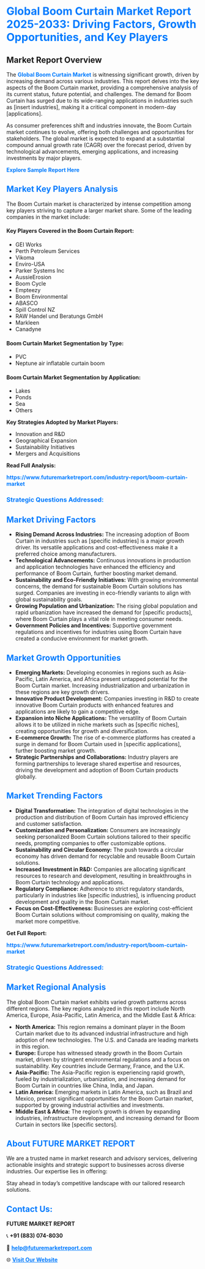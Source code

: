 <h1 style="color: #007BFF;">Global Boom Curtain Market Report 2025-2033: Driving Factors, Growth Opportunities, and Key Players</h1>

<section id="overview">
<h2>Market Report Overview</h2>
<p>The <a href="https://www.futuremarketreport.com/industry-report/boom-curtain-market" style="color: #007BFF; text-decoration: none;"><strong>Global Boom Curtain Market</strong></a> is witnessing significant growth, driven by increasing demand across various industries. This report delves into the key aspects of the Boom Curtain market, providing a comprehensive analysis of its current status, future potential, and challenges. The demand for Boom Curtain has surged due to its wide-ranging applications in industries such as [insert industries], making it a critical component in modern-day [applications].</p>
<p>As consumer preferences shift and industries innovate, the Boom Curtain market continues to evolve, offering both challenges and opportunities for stakeholders. The global market is expected to expand at a substantial compound annual growth rate (CAGR) over the forecast period, driven by technological advancements, emerging applications, and increasing investments by major players.</p>
</section>

<section id="overview">
<p><a href="https://www.futuremarketreport.com/request-sample/reportId=55928" style="color: #007BFF; text-decoration: none;"><strong>Explore Sample Report Here</strong></a></p>
</section>

<section id="key-players">
<h2 style="color: #007BFF;">Market Key Players Analysis</h2>
<p>The Boom Curtain market is characterized by intense competition among key players striving to capture a larger market share. Some of the leading companies in the market include:</p>
<h4>Key Players Covered in the Boom Curtain Report:</h4>
<ul><li>GEI Works</li><li>Perth Petroleum Services</li><li>Vikoma</li><li>Enviro-USA</li><li>Parker Systems Inc</li><li>AussieErosion</li><li>Boom Cycle</li><li>Empteezy</li><li>Boom Environmental</li><li>ABASCO</li><li>Spill Control NZ</li><li>RAW Handel und Beratungs GmbH</li><li>Markleen</li><li>Canadyne</li></ul>
<h4>Boom Curtain Market Segmentation by Type:</h4>
<ul><li>PVC</li><li>Neptune air inflatable curtain boom</li></ul>

<h4>Boom Curtain Market Segmentation by Application:</h4>
<ul><li>Lakes</li><li>Ponds</li><li>Sea</li><li>Others</li></ul>
<p><strong>Key Strategies Adopted by Market Players:</strong></p>
<ul>
<li>Innovation and R&D</li>
<li>Geographical Expansion</li>
<li>Sustainability Initiatives</li>
<li>Mergers and Acquisitions</li>
</ul>
</section>

<section>
<p><strong>Read Full Analysis: </strong></p><a href="https://www.futuremarketreport.com/industry-report/boom-curtain-market" style="color: #007BFF; text-decoration: none;"><strong>https://www.futuremarketreport.com/industry-report/boom-curtain-market</strong></a>
<h3 style="color: #007BFF;">Strategic Questions Addressed:</h3>
</section>

<section id="driving-factors">
<h2 style="color: #007BFF;">Market Driving Factors</h2>
<ul>
<li><strong>Rising Demand Across Industries:</strong> The increasing adoption of Boom Curtain in industries such as [specific industries] is a major growth driver. Its versatile applications and cost-effectiveness make it a preferred choice among manufacturers.</li>
<li><strong>Technological Advancements:</strong> Continuous innovations in production and application technologies have enhanced the efficiency and performance of Boom Curtain, further boosting market demand.</li>
<li><strong>Sustainability and Eco-Friendly Initiatives:</strong> With growing environmental concerns, the demand for sustainable Boom Curtain solutions has surged. Companies are investing in eco-friendly variants to align with global sustainability goals.</li>
<li><strong>Growing Population and Urbanization:</strong> The rising global population and rapid urbanization have increased the demand for [specific products], where Boom Curtain plays a vital role in meeting consumer needs.</li>
<li><strong>Government Policies and Incentives:</strong> Supportive government regulations and incentives for industries using Boom Curtain have created a conducive environment for market growth.</li>
</ul>
</section>

<section id="growth-opportunities">
<h2 style="color: #007BFF;">Market Growth Opportunities</h2>
<ul>
<li><strong>Emerging Markets:</strong> Developing economies in regions such as Asia-Pacific, Latin America, and Africa present untapped potential for the Boom Curtain market. Increasing industrialization and urbanization in these regions are key growth drivers.</li>
<li><strong>Innovative Product Development:</strong> Companies investing in R&D to create innovative Boom Curtain products with enhanced features and applications are likely to gain a competitive edge.</li>
<li><strong>Expansion into Niche Applications:</strong> The versatility of Boom Curtain allows it to be utilized in niche markets such as [specific niches], creating opportunities for growth and diversification.</li>
<li><strong>E-commerce Growth:</strong> The rise of e-commerce platforms has created a surge in demand for Boom Curtain used in [specific applications], further boosting market growth.</li>
<li><strong>Strategic Partnerships and Collaborations:</strong> Industry players are forming partnerships to leverage shared expertise and resources, driving the development and adoption of Boom Curtain products globally.</li>
</ul>
</section>

<section id="trending-factors">
<h2 style="color: #007BFF;">Market Trending Factors</h2>
<ul>
<li><strong>Digital Transformation:</strong> The integration of digital technologies in the production and distribution of Boom Curtain has improved efficiency and customer satisfaction.</li>
<li><strong>Customization and Personalization:</strong> Consumers are increasingly seeking personalized Boom Curtain solutions tailored to their specific needs, prompting companies to offer customizable options.</li>
<li><strong>Sustainability and Circular Economy:</strong> The push towards a circular economy has driven demand for recyclable and reusable Boom Curtain solutions.</li>
<li><strong>Increased Investment in R&D:</strong> Companies are allocating significant resources to research and development, resulting in breakthroughs in Boom Curtain technology and applications.</li>
<li><strong>Regulatory Compliance:</strong> Adherence to strict regulatory standards, particularly in industries like [specific industries], is influencing product development and quality in the Boom Curtain market.</li>
<li><strong>Focus on Cost-Effectiveness:</strong> Businesses are exploring cost-efficient Boom Curtain solutions without compromising on quality, making the market more competitive.</li>
</ul>
</section>

<section>
<p><strong>Get Full Report: </strong></p><a href="https://www.futuremarketreport.com/industry-report/boom-curtain-market" style="color: #007BFF; text-decoration: none;"><strong>https://www.futuremarketreport.com/industry-report/boom-curtain-market</strong></a>
<h3 style="color: #007BFF;">Strategic Questions Addressed:</h3>
</section>


<section id="regional-analysis">
<h2 style="color: #007BFF;">Market Regional Analysis</h2>
<p>The global Boom Curtain market exhibits varied growth patterns across different regions. The key regions analyzed in this report include North America, Europe, Asia-Pacific, Latin America, and the Middle East & Africa:</p>
<ul>
<li><strong>North America:</strong> This region remains a dominant player in the Boom Curtain market due to its advanced industrial infrastructure and high adoption of new technologies. The U.S. and Canada are leading markets in this region.</li>
<li><strong>Europe:</strong> Europe has witnessed steady growth in the Boom Curtain market, driven by stringent environmental regulations and a focus on sustainability. Key countries include Germany, France, and the U.K.</li>
<li><strong>Asia-Pacific:</strong> The Asia-Pacific region is experiencing rapid growth, fueled by industrialization, urbanization, and increasing demand for Boom Curtain in countries like China, India, and Japan.</li>
<li><strong>Latin America:</strong> Emerging markets in Latin America, such as Brazil and Mexico, present significant opportunities for the Boom Curtain market, supported by growing industrial activities and investments.</li>
<li><strong>Middle East & Africa:</strong> The region’s growth is driven by expanding industries, infrastructure development, and increasing demand for Boom Curtain in sectors like [specific sectors].</li>
</ul>
</section>

<footer>
<h2 style="color: #007BFF;">About FUTURE MARKET REPORT</h2>
<p>We are a trusted name in market research and advisory services, delivering actionable insights and strategic support to businesses across diverse industries. Our expertise lies in offering:</p>

<p>Stay ahead in today’s competitive landscape with our tailored research solutions.</p>

<h2 style="color: #007BFF;">Contact Us:</h2>
<p><strong>FUTURE MARKET REPORT</strong></p>
<p>📞 <strong>+91 (883) 074-8030</strong></p>
<p>📧 <strong><a href="mailto:help@futuremarketreport.com" style="color: #007BFF;">help@futuremarketreport.com</a></strong></p>
<p>🌐 <strong><a href="https://www.futuremarketreport.com/" style="color: #007BFF;">Visit Our Website</a></strong></p>
</footer>